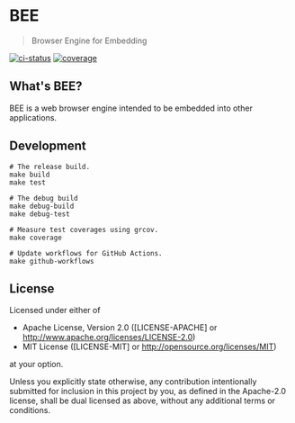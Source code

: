 # BEE

> Browser Engine for Embedding

[![ci-status](https://github.com/bee-browser/prototype/workflows/CI/badge.svg)](https://github.com/bee-browser/prototype/actions?workflow=CI)
[![coverage](https://coveralls.io/repos/github/bee-browser/prototype/badge.svg?branch=master)](https://coveralls.io/github/bee-browser/prototype?branch=master)

## What's BEE?

BEE is a web browser engine intended to be embedded into other applications.

## Development

```shell
# The release build.
make build
make test

# The debug build
make debug-build
make debug-test

# Measure test coverages using grcov.
make coverage

# Update workflows for GitHub Actions.
make github-workflows
```

## License

Licensed under either of

* Apache License, Version 2.0
  ([LICENSE-APACHE] or http://www.apache.org/licenses/LICENSE-2.0)
* MIT License
  ([LICENSE-MIT] or http://opensource.org/licenses/MIT)

at your option.

Unless you explicitly state otherwise, any contribution intentionally submitted
for inclusion in this project by you, as defined in the Apache-2.0 license,
shall be dual licensed as above, without any additional terms or conditions.
